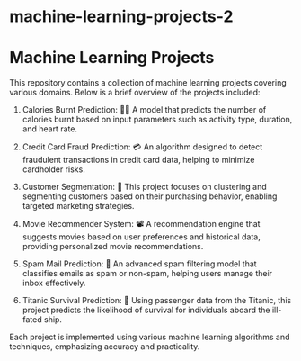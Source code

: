 # machine-learning-projects-2

# Machine Learning Projects

This repository contains a collection of machine learning projects covering various domains. Below is a brief overview of the projects included:

1. Calories Burnt Prediction: 🏃‍♀️️
    A model that predicts the number of calories burnt based on input parameters such as activity type, duration, and heart rate.

3. Credit Card Fraud Prediction: 💳️
   An algorithm designed to detect fraudulent transactions in credit card data, helping to minimize cardholder risks.

5. Customer Segmentation: 👛️
   This project focuses on clustering and segmenting customers based on their purchasing behavior, enabling targeted marketing strategies.

7. Movie Recommender System: 📽️
   A recommendation engine that suggests movies based on user preferences and historical data, providing personalized movie recommendations.

9. Spam Mail Prediction: 📧️
    An advanced spam filtering model that classifies emails as spam or non-spam, helping users manage their inbox effectively.

11. Titanic Survival Prediction: 🚢️
    Using passenger data from the Titanic, this project predicts the likelihood of survival for individuals aboard the ill-fated ship.

Each project is implemented using various machine learning algorithms and techniques, emphasizing accuracy and practicality.
